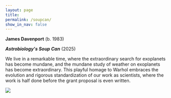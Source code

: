 ```yaml
---
layout: page
title: 
permalink: /soupcan/
show_in_nav: false
---
```




**James Davenport** (b. 1983)

***Astrobiology's Soup Can*** (2025)

We live in a remarkable time, where the extraordinary search for exoplanets has become mundane, and the mundane study of weather on exoplanets has become extraordinary. 
This playful homage to Warhol embraces the evolution and rigorous standardization of our work as scientists, where the work is half done before the grant proposal is even written.


<img src="{{ site.url }}/assets/soupcan_2k.jpg" >

